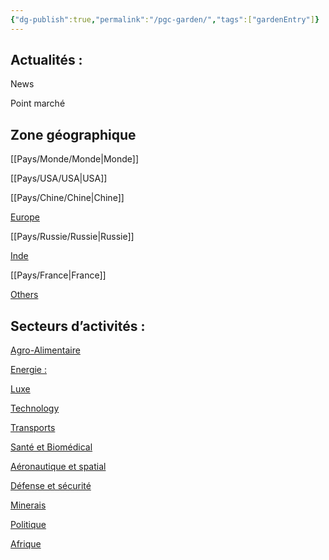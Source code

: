```yaml
---
{"dg-publish":true,"permalink":"/pgc-garden/","tags":["gardenEntry"]}
---
```


## **Actualités :**

News

Point marché

## **Zone géographique**

[[Pays/Monde/Monde\|Monde]]

[[Pays/USA/USA\|USA]]

[[Pays/Chine/Chine\|Chine]]

[Europe](https://www.notion.so/Europe-142f0c42d115474596506337a53e00d6?pvs=21)

[[Pays/Russie/Russie\|Russie]]

[Inde](https://www.notion.so/Inde-ba22b679fc974c20afddd1d2cda06520?pvs=21)

[[Pays/France\|France]]

[Others](https://www.notion.so/Others-12faf048411042f1865b5009fab09792?pvs=21)

## **Secteurs d’activités :**

[Agro-Alimentaire](https://www.notion.so/Agro-Alimentaire-a5009324b5834598971f362fa99f9ef4?pvs=21)

[Energie :](https://www.notion.so/Energie-9a76dd53ea434db0875d4278425ece24?pvs=21)

[Luxe](https://www.notion.so/Luxe-65932c1e53c14e2a80a508d00e0741b8?pvs=21)

[Technology](https://www.notion.so/Technology-2d06e9c0938b4505b50746c0fcf51b3a?pvs=21)

[Transports](https://www.notion.so/Transports-c036629a775244519c86bd27b021b17b?pvs=21)

[Santé et Biomédical](https://www.notion.so/Sant-et-Biom-dical-60fc400092214027aff766e58e4f084a?pvs=21)

[Aéronautique et spatial](https://www.notion.so/A-ronautique-et-spatial-c6c16bed8e6e4377b9f9234697f0b0b3?pvs=21)

[Défense et sécurité](https://www.notion.so/D-fense-et-s-curit-e934740cfbb14ce8881c45670b438575?pvs=21)

[Minerais](https://www.notion.so/Minerais-8ec87f7fae9248bfb85501735827c33a?pvs=21)

[Politique](https://www.notion.so/Politique-8d49005097884b0d94da70a283a366f9?pvs=21)

[Afrique](https://www.notion.so/Afrique-00d4a0c2f10e4060bd20efd8fb0959fe?pvs=21)

